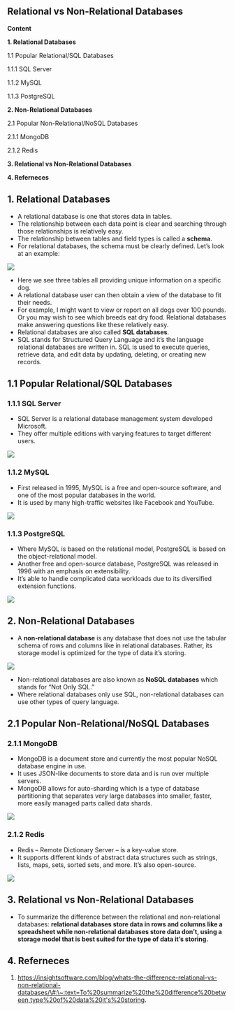 ## Relational vs Non-Relational Databases

**Content**

**1. Relational Databases**

1.1 Popular Relational/SQL Databases

1.1.1 SQL Server

1.1.2 MySQL

1.1.3 PostgreSQL

**2. Non-Relational Databases**

2.1 Popular Non-Relational/NoSQL Databases

2.1.1 MongoDB

2.1.2 Redis

**3. Relational vs Non-Relational Databases**

**4. Referneces**

## 1. Relational Databases

-   A relational database is one that stores data in tables.
-   The relationship between each data point is clear and searching through those relationships is relatively easy.
-   The relationship between tables and field types is called a **schema**.
-   For relational databases, the schema must be clearly defined. Let’s look at an example:

![](media/9a67fb53a989073b4f498a3da4934029.png)

-   Here we see three tables all providing unique information on a specific dog.
-   A relational database user can then obtain a view of the database to fit their needs.
-   For example, I might want to view or report on all dogs over 100 pounds. Or you may wish to see which breeds eat dry food. Relational databases make answering questions like these relatively easy.
-   Relational databases are also called **SQL databases**.
-   SQL stands for Structured Query Language and it’s the language relational databases are written in. SQL is used to execute queries, retrieve data, and edit data by updating, deleting, or creating new records.

## 1.1 Popular Relational/SQL Databases

### 1.1.1 SQL Server

-   SQL Server is a relational database management system developed Microsoft.
-   They offer multiple editions with varying features to target different users.

![](media/f105c9b59073b15d2376435a8f174be7.png)

### 1.1.2 MySQL

-   First released in 1995, MySQL is a free and open-source software, and one of the most popular databases in the world.
-   It is used by many high-traffic websites like Facebook and YouTube.

![](media/840049158c3c36f9e4851d176b4d4f76.png)

### 1.1.3 PostgreSQL

-   Where MySQL is based on the relational model, PostgreSQL is based on the object-relational model.
-   Another free and open-source database, PostgreSQL was released in 1996 with an emphasis on extensibility.
-   It’s able to handle complicated data workloads due to its diversified extension functions.

![](media/6b86ee80eb59291e80aa8b0d2f4897c2.png)

## 2. Non-Relational Databases

-   A **non-relational database** is any database that does not use the tabular schema of rows and columns like in relational databases. Rather, its storage model is optimized for the type of data it’s storing.

![](media/4fa0679e67d1b5057a1736cb80aec74c.png)

-   Non-relational databases are also known as **NoSQL databases** which stands for “Not Only SQL.”
-   Where relational databases only use SQL, non-relational databases can use other types of query language.

## 2.1 Popular Non-Relational/NoSQL Databases

### 2.1.1 MongoDB

-   MongoDB is a document store and currently the most popular NoSQL database engine in use.
-   It uses JSON-like documents to store data and is run over multiple servers.
-   MongoDB allows for auto-sharding which is a type of database partitioning that separates very large databases into smaller, faster, more easily managed parts called data shards.

![](media/2cff214da2c0b7fa0d8c6b30f8c5c8f6.png)

### 2.1.2 Redis

-   Redis – Remote Dictionary Server – is a key-value store.
-   It supports different kinds of abstract data structures such as strings, lists, maps, sets, sorted sets, and more. It’s also open-source.

![](media/c05623b9a433f6d3d779b37895c68962.png)

## 3. Relational vs Non-Relational Databases

-   To summarize the difference between the relational and non-relational databases: **relational databases store data in rows and columns like a spreadsheet while non-relational databases store data don’t, using a storage model that is best suited for the type of data it’s storing.**

## 4. Referneces

1.  https://insightsoftware.com/blog/whats-the-difference-relational-vs-non-relational-databases/\#:\~:text=To%20summarize%20the%20difference%20between,type%20of%20data%20it's%20storing.
